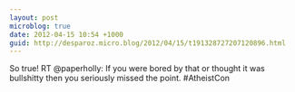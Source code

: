 ```yaml
---
layout: post
microblog: true
date: 2012-04-15 10:54 +1000
guid: http://desparoz.micro.blog/2012/04/15/t191328727207120896.html
---
```

So true! RT @paperholly: If you were bored by that or thought it was bullshitty then you seriously missed the point. #AtheistCon
